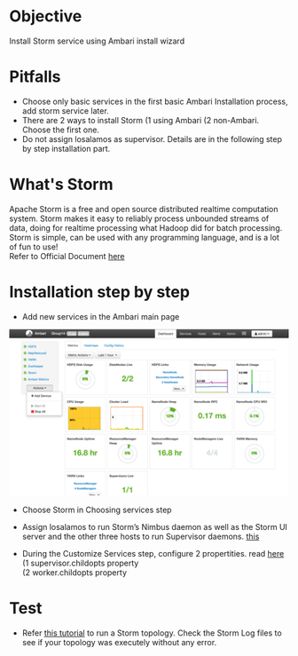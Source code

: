 # Objective
Install Storm service using Ambari install wizard

# Pitfalls
* Choose only basic services in the first basic Ambari Installation process, add storm service later.
* There are 2 ways to install Storm (1 using Ambari (2 non-Ambari. Choose the first one.
* Do not assign losalamos as supervisor. Details are in the following step by step installation part.

# What's Storm
Apache Storm is a free and open source distributed realtime computation system. Storm makes it easy to reliably process unbounded streams of data, doing for realtime processing what Hadoop did for batch processing. Storm is simple, can be used with any programming language, and is a lot of fun to use!<br /> 
Refer to Official Document [here](http://docs.hortonworks.com/HDPDocuments/HDP2/HDP-2.2.9/bk_storm-user-guide/content/ch_using_storm.html)

# Installation step by step
* Add new services in the Ambari main page

![alt text](https://github.com/CleoJiang/CCAssignment/blob/master/WeChat_1458152481.jpeg)

* Choose Storm in Choosing services step

* Assign losalamos to run Storm’s Nimbus daemon as well as the Storm UI server and the other three hosts to run Supervisor daemons.  [this](http://www.michael-noll.com/tutorials/running-multi-node-storm-cluster/)

* During the Customize Services step, configure 2 propertities. read [here]( http://docs.hortonworks.com/HDPDocuments/HDP2/HDP-2.2.9/bk_storm-user-guide/content/storm-install-config.html)<br /> 
(1 supervisor.childopts property<br />
(2 worker.childopts property<br />

# Test

* Refer [this tutorial](http://zh.hortonworks.com/hadoop-tutorial/processing-streaming-data-near-real-time-apache-storm/) to run a Storm topology. Check the Storm Log files to see if your topology was executely without any error. 


